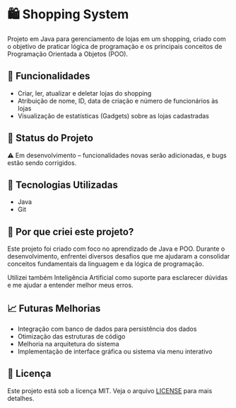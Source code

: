 # 🛍️ Shopping System

Projeto em Java para gerenciamento de lojas em um shopping, criado com o objetivo de praticar lógica de programação e os principais conceitos de Programação Orientada a Objetos (POO).

## 🚀 Funcionalidades

- Criar, ler, atualizar e deletar lojas do shopping
- Atribuição de nome, ID, data de criação e número de funcionários às lojas
- Visualização de estatísticas (Gadgets) sobre as lojas cadastradas

## 📌 Status do Projeto

⚠️ Em desenvolvimento – funcionalidades novas serão adicionadas, e bugs estão sendo corrigidos.

## 🧪 Tecnologias Utilizadas

- Java
- Git

## 🧠 Por que criei este projeto?

Este projeto foi criado com foco no aprendizado de Java e POO. Durante o desenvolvimento, enfrentei diversos desafios que me ajudaram a consolidar conceitos fundamentais da linguagem e da lógica de programação.

Utilizei também Inteligência Artificial como suporte para esclarecer dúvidas e me ajudar a entender melhor meus erros.

## 📈 Futuras Melhorias

- Integração com banco de dados para persistência dos dados
- Otimização das estruturas de código
- Melhoria na arquitetura do sistema
- Implementação de interface gráfica ou sistema via menu interativo

## 📄 Licença

Este projeto está sob a licença MIT. Veja o arquivo [LICENSE](LICENSE) para mais detalhes.
